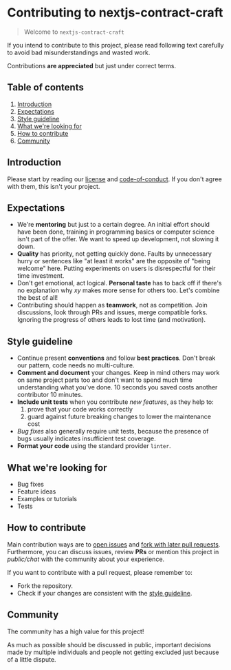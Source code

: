# Contributing to nextjs-contract-craft

> Welcome to `nextjs-contract-craft`

If you intend to contribute to this project, please read following text carefully to avoid bad misunderstandings and wasted work.

Contributions **are appreciated** but just under correct terms.

## Table of contents

1. [Introduction](#introduction)
2. [Expectations](#expectations)
3. [Style guideline](#style-guideline)
4. [What we're looking for](#what-were-looking-for)
5. [How to contribute](#how-to-contribute)
6. [Community](#community)

## Introduction

Please start by reading our [license](https://github.com/whosramoss/nextjs-contract-craft/blob/master/LICENSE) and [code-of-conduct](https://github.com/whosramoss/nextjs-contract-craft/blob/master/CODE_OF_CONDUCT.md). If you don't agree with them, this isn't your project.

## Expectations

- We're **mentoring** but just to a certain degree. An initial effort should have been done, training in programming basics or computer science isn't part of the offer. We want to speed up development, not slowing it down.
- **Quality** has priority, not getting quickly done. Faults by unnecessary hurry or sentences like "at least it works" are the opposite of "being welcome" here. Putting experiments on users is disrespectful for their time investment.
- Don't get emotional, act logical. **Personal taste** has to back off if there's no explanation why _xy_ makes more sense for others too. Let's combine the best of all!
- Contributing should happen as **teamwork**, not as competition. Join discussions, look through PRs and issues, merge compatible forks. Ignoring the progress of others leads to lost time (and motivation).

## Style guideline

- Continue present **conventions** and follow **best practices**. Don't break our pattern, code needs no multi-culture.
- **Comment and document** your changes. Keep in mind others may work on same project parts too and don't want to spend much time understanding what you've done. 10 seconds you saved costs another contributor 10 minutes.
- **Include unit tests** when you contribute _new features_, as they help to:
  1. prove that your code works correctly
  2. guard against future breaking changes to lower the maintenance cost
- _Bug fixes_ also generally require unit tests, because the presence of bugs usually indicates insufficient test coverage.
- **Format your code** using the standard provider `linter`.

## What we're looking for

- Bug fixes
- Feature ideas
- Examples or tutorials
- Tests

## How to contribute

Main contribution ways are to [open issues](https://github.com/whosramoss/nextjs-contract-craft/issues) and [fork with later pull requests](https://github.com/whosramoss/nextjs-contract-craft/network/members). Furthermore, you can discuss issues, review **PRs** or mention this project in _public/chat_ with the community about your experience.

If you want to contribute with a pull request, please remember to:

- Fork the repository.
- Check if your changes are consistent with the [style guideline](#style-guideline).

## Community

The community has a high value for this project!

As much as possible should be discussed in public, important decisions made by multiple individuals and people not getting excluded just because of a little dispute.
